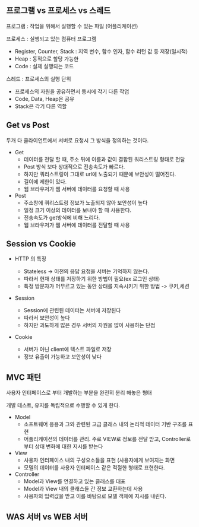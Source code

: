 ## 프로그램 vs 프로세스 vs 스레드

프로그램 : 작업을 위해서 실행할 수 있는 파일 (어플리케이션)

프로세스 : 실행되고 있는 컴퓨터 프로그램

- Register, Counter, Stack : 지역 변수, 함수 인자, 함수 리턴 값 등 저장(일시적)
- Heap : 동적으로 할당 가능한 
- Code : 실제 실행되는 코드

스레드 : 프로세스의 실행 단위

- 프로세스의 자원을 공유하면서 동시에 각기 다른 작업
- Code, Data, Heap은 공유
- Stack은 각기 다른 역할

## Get vs Post

두개 다 클라이언트에서 서버로 요청시 그 방식을 정의하는 것이다.	

- Get
  - 데이터를 전달 할 때, 주소 뒤에 이름과 값이 결합된 쿼리스트링 형태로 전달
  - Post 방식 보다 상대적으로 전송속도가 빠르다.
  - 하지만 쿼리스트링이 그대로 url에 노출되기 때문에 보안성이 떨어진다.
  - 길이에 제한이 있다.
  - 웹 브라우저가 웹 서버에 데이터를 요청할 때 사용
- Post
  - 주소창에 쿼리스트링 정보가 노출되지 않아 보안성이 높다
  - 일정 크기 이상의 데이터를 보내야 할 때 사용한다.
  - 전송속도가 get방식에 비해 느리다.
  - 웹 브라우저가 웹 서버에 데이터를 전달할 때 사용

## Session vs Cookie

- HTTP 의 특징 
  - Stateless -> 이전의 응답 요청을 서버는 기억하지 않는다.
  - 따라서 현재 상태를 저장하기 위한 방법이 필요(ex 로그인 상태)
  - 특정 방문자가 머무르고 있는 동안 상태를 지속시키기 위한 방법 -> 쿠키,세션

- Session
  - Session에 관련된 데이터는 서버에 저장된다
  - 따라서 보안성이 높다
  - 하지만 과도하게 많은 경우 서버의 자원을 많이 사용하는 단점
- Cookie
  - 서버가 아닌 client에 텍스트 파일로 저장
  - 정보 유출이 가능하고 보안성이 낮다

## MVC 패턴

사용자 인터페이스로 부터 개발하는 부분을 완전히 분리 해놓은 형태

개발 테스트, 유지를 독립적으로 수행할 수 있게 한다.

- Model 
  - 소프트웨어 응용과 그와 관련된 고급 클래스 내의 논리적 데이터 기반 구조를 표현
  - 어플리케이션의 데이터를 관리. 주로 VIEW로 정보를 전달 받고, Controller로 부터 상태 변화에 대한 지시를 받는다
- View 
  - 사용자 인터페이스 내의 구성요소들을 표현 (사용자에게 보여지는 화면
  - 모델의 데이터를 사용자 인터페이스 같은 적절한 형태로 표현한다.
- Controller 
  - Model과 View를 연결하고 있는 클래스를 대표 
  - Model과 View 내의 클래스들 간 정보 교환하는데 사용
  - 사용자의 입력값을 받고 이를 바탕으로 모델 객체에 지시를 내린다.

## WAS 서버 vs WEB 서버

